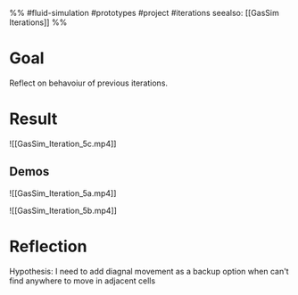 %%
#fluid-simulation #prototypes #project #iterations
seealso: [[GasSim Iterations]]
%%

# Goal
Reflect on behavoiur of previous iterations.  


# Result
![[GasSim_Iteration_5c.mp4]]

## Demos
![[GasSim_Iteration_5a.mp4]]

![[GasSim_Iteration_5b.mp4]]




# Reflection

Hypothesis: I need to add diagnal movement as a backup option when can't find anywhere to move in adjacent cells
